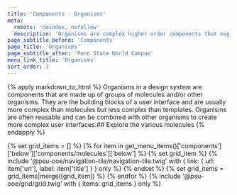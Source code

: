 ```yaml
---
title: 'Components - Organisms'
meta:
  robots: 'noindex, nofollow'
  description: 'Organisms are complex higher order components that may be formed by the combination of many atoms and molecules.'
page_subtitle_before: 'Components'
page_title: 'Organisms'
page_subtitle_after: 'Penn State World Campus'
menu_link_title: 'Organisms'
sort_order: 3
---
```


{% apply markdown_to_html %}
Organisms in a design system are components that are made up of groups of molecules and/or other organisms. They are the building blocks of a user interface and are usually more complex than molecules but less complex than templates. Organisms are often reusable and can be combined with other organisms to create more complex user interfaces.## Explore the various molecules
{% endapply %}

{% set grid_items = [] %}
{% for item in get_menu_items()['components']['below']['components/molecules']['below'] %}
{% set grid_item %}
{% include '@psu-ooe/navigation-tile/navigation-tile.twig' with {
link: { url: item['url'], label: item['title'] }
} only %}
{% endset %}
{% set grid_items = grid_items|merge([grid_item]) %}
{% endfor %}
{% include '@psu-ooe/grid/grid.twig' with {
items: grid_items
} only %}

